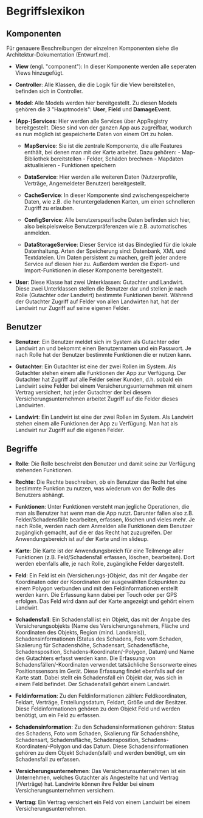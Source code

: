 # Begriffslexikon


## Komponenten

Für genauere Beschreibungen der einzelnen Komponenten siehe die Architektur-Dokumentation (Entwurf.md).

- **View** (engl. "component"): In dieser Komponente werden alle seperaten Views hinzugefügt.

- **Controller**: Alle Klassen, die die Logik für die View bereitstellen, befinden sich in Controller.

- **Model**: Alle Models werden hier bereitgestellt. Zu diesen Models gehören die 3 "Hauptmodels": **User**, **Field** und **DamageEvent**.

- **(App-)Services**: Hier werden alle Services über AppRegistry bereitgestellt. Diese sind von der ganzen App aus zugreifbar, wodurch es nun möglich ist gespeicherte Daten von einem Ort zu holen.

  - **MapService**: Sie ist die zentrale Komponente, die alle Features enthält, bei denen man mit der Karte arbeitet. Dazu gehören:
        - Map-Bibliothek bereitstellen
        - Felder, Schäden brechnen
        - Mapdaten aktualisieren
        - Funktionen speichern

  - **DataService**: Hier werden alle weiteren Daten (Nutzerprofile, Verträge, Angemeldeter Benutzer) bereitgestellt.

  - **CacheService**: In dieser Komponente sind zwischengespeicherte Daten, wie z.B. die heruntergeladenen Karten, um einen schnelleren Zugriff zu erlauben.

  - **ConfigService**: Alle benutzerspezifische Daten befinden sich hier, also beispielsweise Benutzerpräferenzen wie z.B. automatisches anmelden.

  - **DataStorageService**: Dieser Service ist das Bindeglied für die lokale Datenhaltung. Arten der Speicherung sind: Datenbank, XML und Textdateien. Um Daten persistent zu machen, greift jeder andere Service auf diesen hier zu. Außerdem werden die Export- und Import-Funktionen in dieser Komponente bereitgestellt.

- **User**: Diese Klasse hat zwei Unterklassen: Gutachter und Landwirt. Diese zwei Unterklassen stellen die Benutzer dar und stellen je nach Rolle (Gutachter oder Landwirt) bestimmte Funktionen bereit. Während der Gutachter Zugriff auf Felder von allen Landwirten hat, hat der Landwirt nur Zugriff auf seine eigenen Felder.


## Benutzer

- **Benutzer**: Ein Benutzer meldet sich im System als Gutachter oder Landwirt an und bekommt einen Benutzernamen und ein Passwort. Je nach Rolle hat der Benutzer bestimmte Funktionen die er nutzen kann. 

- **Gutachter**: Ein Gutachter ist eine der zwei Rollen im System. Als Gutachter stehen einem alle Funktionen der App zur Verfügung. Der Gutachter hat Zugriff auf alle Felder seiner Kunden, d.h. sobald ein Landwirt seine Felder bei einem Versicherungsunternehmen mit einem Vertrag versichert, hat jeder Gutachter der bei diesem Versicherungsunternehmen arbeitet Zugriff auf die Felder dieses Landwirten.

- **Landwirt**: Ein Landwirt ist eine der zwei Rollen im System. Als Landwirt stehen einem alle Funktionen der App zu Verfügung. Man hat als Landwirt nur Zugriff auf die eigenen Felder.


## Begriffe

- **Rolle**: Die Rolle beschreibt den Benutzer und damit seine zur Verfügung stehenden Funktionen.

- **Rechte**: Die Rechte beschreiben, ob ein Benutzer das Recht hat eine bestimmte Funktion zu nutzen, was wiederum von der Rolle des Benutzers abhängt.

- **Funktionen**: Unter Funktionen versteht man jegliche Operationen, die man als Benutzer hat wenn man die App nutzt. Darunter fallen also z.B. Felder/Schadensfälle bearbeiten, erfassen, löschen und vieles mehr. Je nach Rolle, werden nach dem Anmelden alle Funktionen dem Benutzer zugänglich gemacht, auf die er das Recht hat zuzugreifen. Der Anwendungsbereich ist auf der Karte und im slideup.

- **Karte**: Die Karte ist der Anwendungsbreich für eine Teilmenge aller Funktionen (z.B. Feld/Schadensfall erfassen, löschen, bearbeiten). Dort werden ebenfalls alle, je nach Rolle, zugängliche Felder dargestellt.

- **Feld**: Ein Feld ist ein (Versicherungs-)Objekt, das mit der Angabe der Koordinaten oder der Koordinaten der ausgewählten Eckpunkten zu einem Polygon verbunden und mit den Feldinformationen erstellt werden kann. Die Erfassung kann dabei per Touch oder per GPS erfolgen. Das Feld wird dann auf der Karte angezeigt und gehört einem Landwirt.

- **Schadensfall**: Ein Schadensfall ist ein Objekt, das mit der Angabe des Versicherungsobjekts (Name des Versicherungsnehmers, Fläche und Koordinaten des Objekts, Region (mind. Landkreis)), Schadensinformationen (Status des Schadens, Foto vom Schaden, Skalierung für Schadenshöhe, Schadensart, Schadensfläche, Schadensposition, Schadens-Koordinaten/-Polygon, Datum) und Name des Gutachters erfasst werden kann. Die Erfassung von Schadensfällen/-Koordinaten verwendet tatsächliche Sensorwerte eines Positionssensors im Gerät. Diese Erfassung findet ebenfalls auf der Karte statt. Dabei stellt ein Schadensfall ein Objekt dar, was sich in einem Feld befindet. Der Schadensfall gehört einem Landwirt.

- **Feldinformation**: Zu den Feldinformationen zählen: Feldkoordinaten, Feldart, Verträge, Erstellungsdatum, Feldart, Größe und der Besitzer. Diese Feldinformationen gehören zu dem Objekt Feld und werden benötigt, um ein Feld zu erfassen.

- **Schadensinformation**: Zu den Schadensinformationen gehören: Status des Schadens, Foto vom Schaden, Skalierung für Schadenshöhe, Schadensart, Schadensfläche, Schadensposition, Schadens-Koordinaten/-Polygon und das Datum. Diese Schadensinformationen gehören zu dem Objekt Schaden(sfall) und werden benötigt, um ein Schadensfall zu erfassen.

- **Versicherungsunternehmen**: Das Versicherunsunternehmen ist ein Unternehmen, welches Gutachter als Angestellte hat und Vertrag (/Verträge) hat. Landwirte können ihre Felder bei einem Versicherungsunternehmen versichern. 

- **Vertrag**: Ein Vertrag versichert ein Feld von einem Landwirt bei einem Versicherungsunternehmen.